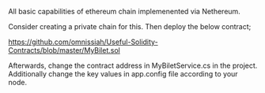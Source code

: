 
All basic capabilities of ethereum chain implemenented via Nethereum.

Consider creating a private chain for this. Then deploy the below contract;

https://github.com/omnissiah/Useful-Solidity-Contracts/blob/master/MyBilet.sol 

Afterwards, change the contract address in MyBiletService.cs in the project. Additionally change the key values in app.config file according to your node.
